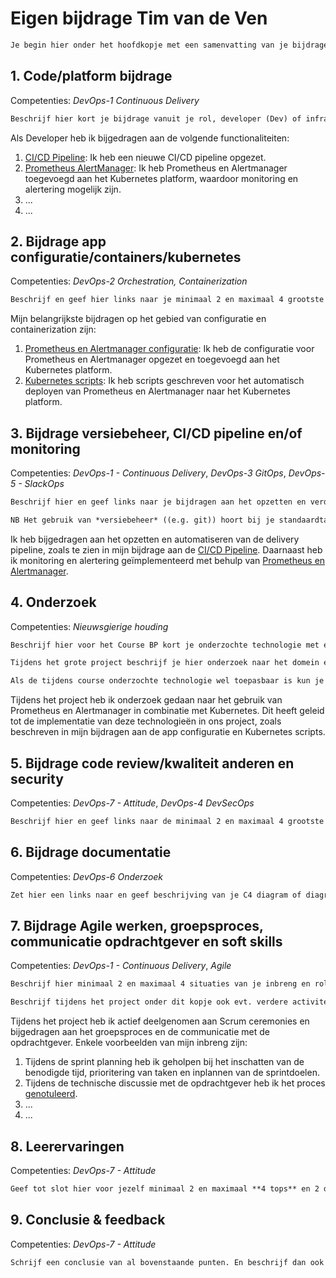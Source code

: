 # Eigen bijdrage Tim van de Ven

```markdown
Je begin hier onder het hoofdkopje met een samenvatting van je bijdrage zoals je die hieronder uitwerkt. Best aan het einde schrijven. Zorg voor een soft landing van de beoordelaar, maar dat deze ook direct een beeld krijgt. Je hoeft geen heel verslag te schrijven. De kopjes kunnen dan wat korter met wat bullet lijst met links voor 2 tot 4 zaken en 1 of 2 inleidende zinnen erboven. Een iets uitgebreidere eind conclusie schrijf je onder het laatste kopje.
```

## 1. Code/platform bijdrage

Competenties: *DevOps-1 Continuous Delivery*

```markdown
Beschrijf hier kort je bijdrage vanuit je rol, developer (Dev) of infrastructure specialist (Ops). Als Developer beschrijf en geef je links van minimaal 2 en maximaal 4 grootste bijdrages qua code functionaliteiten of non-functionele requirements. Idealiter werk je TDD (dus ook commit van tests en bijbehorende code tegelijk), maar je kunt ook linken naar geschreven automatische tests (unit tests, acceptance tests (BDD), integratie tests, end to end tests, performance/load tests, etc.). Als Opser geef je je minimaal 2 maximaal 4 belangrijkste bijdragen aan het opzetten van het Kubernetes platform, achterliggende netwerk infrastructuur of configuration management (MT) buiten Kubernetes (en punt 2).
```

Als Developer heb ik bijgedragen aan de volgende functionaliteiten:

1. [CI/CD Pipeline](https://github.com/hanaim-devops/pitstop-team-luna/pull/31): Ik heb een nieuwe CI/CD pipeline opgezet.
2. [Prometheus AlertManager](https://github.com/hanaim-devops/pitstop-team-luna/pull/40): Ik heb Prometheus en Alertmanager toegevoegd aan het Kubernetes platform, waardoor monitoring en alertering mogelijk zijn.
3. ...
4. ...

## 2. Bijdrage app configuratie/containers/kubernetes

Competenties: *DevOps-2 Orchestration, Containerization*

```markdown
Beschrijf en geef hier links naar je minimaal 2 en maximaal 4 grootste bijdragen qua configuratie, of bijdrage qua 12factor app of container Dockerfiles en/of .yml bestanden of vergelijkbare config (rondom containerization en orchestration).
```

Mijn belangrijkste bijdragen op het gebied van configuratie en containerization zijn:

1. [Prometheus en Alertmanager configuratie](https://github.com/hanaim-devops/pitstop-team-luna/pull/40/commits/449e06ecd89f7480e7cce37d6a27a77c98098d82): Ik heb de configuratie voor Prometheus en Alertmanager opgezet en toegevoegd aan het Kubernetes platform.
2. [Kubernetes scripts](https://github.com/hanaim-devops/pitstop-team-luna/pull/40/commits/c508c51e517052262350056003d878daafb660f3): Ik heb scripts geschreven voor het automatisch deployen van Prometheus en Alertmanager naar het Kubernetes platform.

## 3. Bijdrage versiebeheer, CI/CD pipeline en/of monitoring

Competenties: *DevOps-1 - Continuous Delivery*, *DevOps-3 GitOps*, *DevOps-5 - SlackOps*

```markdown
Beschrijf hier en geef links naar je bijdragen aan het opzetten en verder automatiseren van delivery pipeline, GitOps toepassing en/of het opzetten van monitoring, toevoegen van metrics en custom metrics en rapportages.

NB Het gebruik van *versiebeheer* ((e.g. git)) hoort bij je standaardtaken en deze hoef je onder dit punt NIET te beschrijven, het gaat hier vooral om documenteren van processtandaarden, zoals toepassen van een pull model.
```

Ik heb bijgedragen aan het opzetten en automatiseren van de delivery pipeline, zoals te zien in mijn bijdrage aan de [CI/CD Pipeline](https://github.com/hanaim-devops/pitstop-team-luna/pull/31). Daarnaast heb ik monitoring en alertering geïmplementeerd met behulp van [Prometheus en Alertmanager](https://github.com/hanaim-devops/pitstop-team-luna/pull/40).

## 4. Onderzoek

Competenties: *Nieuwsgierige houding*

```markdown
Beschrijf hier voor het Course BP kort je onderzochte technologie met een link naar je blog post, of het toepassen ervan gelukt is en hoe, of waarom niet. Beschrijf evt. kort extra leerervaringen met andere technologieen of verdieping sinds het blog. 

Tijdens het grote project beschrijf je hier onderzoek naar het domein en nieuwe onderzochte/gebruikte DevOps technologieën. Wellicht heb je nogmaals de voor blog onderzochte technologie kunnen toepassen in een andere context. Verder heb je nu een complex domein waar je in moet verdiepen en uitvragen bij de opdrachtgever. Link bijvoorbeeld naar repo's met POC's of, domein modellen of beschrijf andere onderwerpen en link naar gebruikte bronnen.

Als de tijdens course onderzochte technologie wel toepasbaar is kun je dit uiteraard onder dit punt noemen. Of wellicht was door een teamgenoot onderzochte technologie relevant, waar jij je nu verder in verdiept hebt en mee gewerkt hebt, dus hier kunt beschrijven. Tot slot kun je hier ook juist een korte uitleg geef over WAAROM  jouw eerder onderzochte technologie dan precies niet relevant of inpasbaar was. Dit is voor een naieve buitenstaander niet altijd meteen duidelijk, maar kan ook heel interessant zijn. Bijvoorbeeld dat [gebruik van Ansible in combi met Kubernetes](https://www.ansible.com/blog/how-useful-is-ansible-in-a-cloud-native-kubernetes-environment) niet handig blijkt. Ook als je geen uitgebreid onderzoek hebt gedaan of ADR hebt waar je naar kunt linken, dan kun je onder dit kopje wel alsnog kort conceptuele kennis duidelijk maken.
```

Tijdens het project heb ik onderzoek gedaan naar het gebruik van Prometheus en Alertmanager in combinatie met Kubernetes. Dit heeft geleid tot de implementatie van deze technologieën in ons project, zoals beschreven in mijn bijdragen aan de app configuratie en Kubernetes scripts.

## 5. Bijdrage code review/kwaliteit anderen en security

Competenties: *DevOps-7 - Attitude*, *DevOps-4 DevSecOps*

```markdown
Beschrijf hier en geef links naar de minimaal 2 en maximaal 4 grootste *review acties* die je gedaan hebt, bijvoorbeeld pull requests incl. opmerkingen. Het interessantst zijn natuurlijk gevallen waar code niet optimaal was. Zorg dat je minstens een aantal reviews hebt waar in gitlab voor een externe de kwestie ook duidelijk is, in plaats van dat je dit altijd mondeling binnen het team oplost.
```

## 6. Bijdrage documentatie

Competenties: *DevOps-6 Onderzoek*

```markdown
Zet hier een links naar en geef beschrijving van je C4 diagram of diagrammen, README of andere markdown bestanden, ADR's of andere documentatie. Bij andere markdown bestanden of doumentatie kun je denken aan eigen proces documentatie, zoals code standaarden, commit- of branchingconventies. Tot slot ook user stories en acceptatiecriteria (hopelijk verwerkt in gitlab issues en vertaalt naar `.feature` files) en evt. noemen en verwijzen naar handmatige test scripts/documenten.
```

## 7. Bijdrage Agile werken, groepsproces, communicatie opdrachtgever en soft skills

Competenties: *DevOps-1 - Continuous Delivery*, *Agile*

```markdown
Beschrijf hier minimaal 2 en maximaal 4 situaties van je inbreng en rol tijdens Scrum ceremonies. Beschrijf ook feedback of interventies tijdens Scrum meetings, zoals sprint planning of retrospective die je aan groespgenoten hebt gegeven.

Beschrijf tijdens het project onder dit kopje ook evt. verdere activiteiten rondom communicatie met de opdrachtgever of domein experts, of andere meer 'professional skills' of 'soft skilss' achtige zaken.
```

Tijdens het project heb ik actief deelgenomen aan Scrum ceremonies en bijgedragen aan het groepsproces en de communicatie met de opdrachtgever. Enkele voorbeelden van mijn inbreng zijn:

1. Tijdens de sprint planning heb ik geholpen bij het inschatten van de benodigde tijd, prioritering van taken en inplannen van de sprintdoelen.
2. Tijdens de technische discussie met de opdrachtgever heb ik het proces [genotuleerd](https://github.com/hanaim-devops/pitstop-team-luna/commit/c9f2829c4debd22ce8c2707c887216650d54e0b8).
3. ...
4. ...
  
## 8. Leerervaringen

Competenties: *DevOps-7 - Attitude*

```markdown
Geef tot slot hier voor jezelf minimaal 2 en maximaal **4 tops** en 2 dito (2 tot 4) **tips** á la professional skills die je kunt meenemen in je verdere loopbaan. Beschrijf ook de voor jezelf er het meest uitspringende hulp of feedback van groepsgenoten die je (tot dusver) hebt gehad tijdens het project.
```

## 9. Conclusie & feedback

Competenties: *DevOps-7 - Attitude*

```markdown
Schrijf een conclusie van al bovenstaande punten. En beschrijf dan ook wat algemener hoe je terugkijkt op het project. Geef wat constructieve feedback, tips aan docenten/beoordelaars e.d. En beschrijf wat je aan devops kennis, vaardigheden of andere zaken meeneemt naar je afstudeeropdracht of verdere loopbaan.
```
